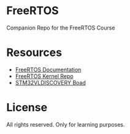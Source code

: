 # FreeRTOS
Companion Repo for the FreeRTOS Course

# Resources
- [FreeRTOS Documentation](https://github.com/FreeRTOS/FreeRTOS-Kernel-Book/releases/download/V1.1.0/Mastering-the-FreeRTOS-Real-Time-Kernel.v1.1.0.pdf)
- [FreeRTOS Kernel Repo](https://github.com/FreeRTOS/FreeRTOS-Kernel)
- [STM32VLDISCOVERY Boad](https://www.st.com/resource/en/user_manual/um0919-stm32vldiscovery-stm32-value-line-discovery-stmicroelectronics.pdf)

# License

All rights reserved. Only for learning purposes.